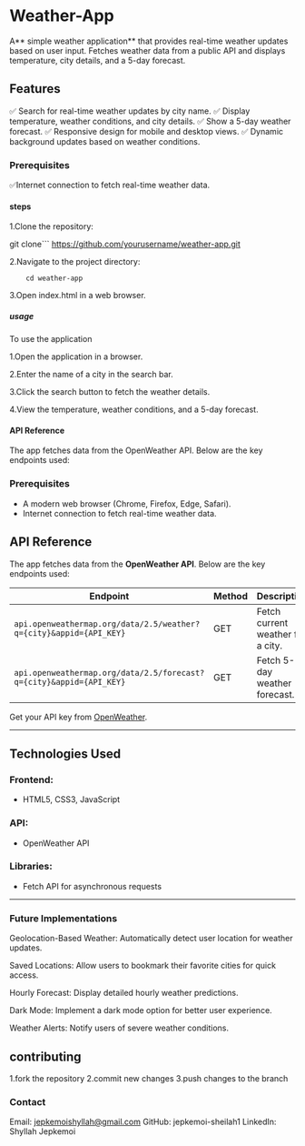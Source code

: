 # Weather-App
A** simple weather application** that provides real-time weather updates based on user input. Fetches weather data from a public API and displays temperature, city details, and a 5-day forecast.

## Features

✅ Search for real-time weather updates by city name.
✅ Display temperature, weather conditions, and city details.
✅ Show a 5-day weather forecast.
✅ Responsive design for mobile and desktop views.
✅ Dynamic background updates based on weather conditions.

### Prerequisites
✅Internet connection to fetch real-time weather data.

#### steps 
1.Clone the repository:


git clone```
                 https://github.com/yourusername/weather-app.git

2.Navigate to the project directory:

        cd weather-app

3.Open index.html in a web browser.

##### usage 
To use  the application


1.Open the application in a browser.

2.Enter the name of a city in the search bar.

3.Click the search button to fetch the weather details.

4.View the temperature, weather conditions, and a 5-day forecast.

 #### API Reference

The app fetches data from the OpenWeather API. Below are the key endpoints used:



### **Prerequisites**

- A modern web browser (Chrome, Firefox, Edge, Safari).
- Internet connection to fetch real-time weather data.


## API Reference

The app fetches data from the **OpenWeather API**. Below are the key endpoints used:

| Endpoint                                                            | Method | Description                       |
| ------------------------------------------------------------------- | ------ | --------------------------------- |
| `api.openweathermap.org/data/2.5/weather?q={city}&appid={API_KEY}`  | GET    | Fetch current weather for a city. |
| `api.openweathermap.org/data/2.5/forecast?q={city}&appid={API_KEY}` | GET    | Fetch 5-day weather forecast.     |

Get your API key from [OpenWeather](https://openweathermap.org/api).

---

##  Technologies Used

### **Frontend:**

- HTML5, CSS3, JavaScript

### **API:**

- OpenWeather API

### **Libraries:**

- Fetch API for asynchronous requests

---

### Future Implementations

Geolocation-Based Weather: Automatically detect user location for weather updates.

Saved Locations: Allow users to bookmark their favorite cities for quick access.

Hourly Forecast: Display detailed hourly weather predictions.

Dark Mode: Implement a dark mode option for better user experience.

Weather Alerts: Notify users of severe weather conditions.

## contributing
1.fork the repository
2.commit new changes 
3.push  changes to the branch

 ### Contact
  Email: jepkemoishyllah@gmail.com
  GitHub: jepkemoi-sheilah1
  LinkedIn: Shyllah Jepkemoi
